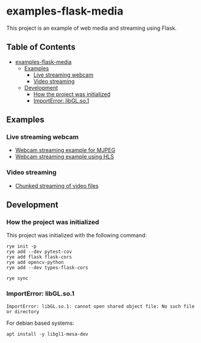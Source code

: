 # examples-flask-media

This project is an example of web media and streaming using Flask.

## Table of Contents <!-- omit in toc -->

- [examples-flask-media](#examples-flask-media)
  - [Examples](#examples)
    - [Live streaming webcam](#live-streaming-webcam)
    - [Video streaming](#video-streaming)
  - [Development](#development)
    - [How the project was initialized](#how-the-project-was-initialized)
    - [ImportError: libGL.so.1](#importerror-libglso1)

## Examples

### Live streaming webcam

- [Webcam streaming example for MJPEG](./src/examples/webcam/mjpeg/README.md)
- [Webcam streaming example using HLS](./src/examples/webcam/hls/README.md)

### Video streaming

- [Chunked streaming of video files](./src/examples/video/chunks/README.md)


## Development

### How the project was initialized

This project was initialized with the following command:

```shell
rye init -p
rye add --dev pytest-cov
rye add flask flask-cors
rye add opencv-python
rye add --dev types-flask-cors

rye sync
```

### ImportError: libGL.so.1

```console
ImportError: libGL.so.1: cannot open shared object file: No such file or directory
```

For debian based systems:

```shell
apt install -y libgl1-mesa-dev
```

